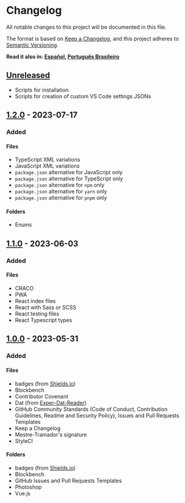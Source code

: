 # Changelog

All notable changes to this project will be documented in this file.

The format is based on [Keep a Changelog], and this project adheres to [Semantic
Versioning].

**Read it also in: [Español], [Português Brasileiro]**

## [Unreleased]

- Scripts for installation
- Scripts for creation of custom VS Code settings JSONs

## [1.2.0] - 2023-07-17

### Added

#### Files

- TypeScript XML variations
- JavaScript XML variations
- `package.json` alternative for JavaScript only
- `package.json` alternative for TypeScript only
- `package.json` alternative for `npm` only
- `package.json` alternative for `yarn` only
- `package.json` alternative for `pnpm` only

#### Folders

- Enums

## [1.1.0] - 2023-06-03

### Added

#### Files

- CRACO
- PWA
- React index files
- React with Sass or SCSS
- React testing files
- React Typescript types

## [1.0.0] - 2023-05-31

### Added

#### Files

- badges (from [Shields.io])
- Blockbench
- Contributor Covenant
- Dat (from [Exper-Dat-Reader])
- GitHub Community Standards (Code of Conduct, Contribution Guidelines, Readme
  and Security Policy), Issues and Pull Requests Templates
- Keep a Changelog
- Mestre-Tramador's signature
- StyleCI

#### Folders

- badges (from [Shields.io])
- Blockbench
- GitHub Issues and Pull Requests Templates
- Photoshop
- Vue.js

[Keep a Changelog]: https://keepachangelog.com/en/1.1.0/
[Semantic Versioning]: https://semver.org/spec/v2.0.0.html
[Español]: CHANGELOG.ES.md
[Português Brasileiro]: CHANGELOG.PT-BR.md
[Unreleased]: https://github.com/Mestre-Tramador/Mestre-Tramador-VSCode-Icons/compare/v1.2.0...HEAD
[1.2.0]: https://github.com/Mestre-Tramador/Mestre-Tramador-VSCode-Icons/compare/v1.1.0...v1.2.0
[1.1.0]: https://github.com/Mestre-Tramador/Mestre-Tramador-VSCode-Icons/compare/v1.0.0...v1.1.0
[1.0.0]: https://github.com/Mestre-Tramador/Mestre-Tramador-VSCode-Icons/releases/tag/v1.0.0
[Shields.io]: https://github.com/badges
[Exper-Dat-Reader]: https://github.com/Mestre-Tramador/Exper-Dat-Reader
